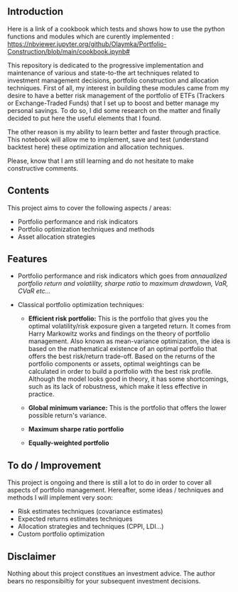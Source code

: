 ## Introduction
Here is a link of a cookbook which tests and shows how to use the python functions and modules which are curently implemented : 
https://nbviewer.jupyter.org/github/Olaymka/Portfolio-Construction/blob/main/cookbook.ipynb#

This repository is dedicated to the progressive implementation and maintenance of various and state-to-the art techniques related to investment management decisions, portfolio construction and allocation techniques. First of all, my interest in building these modules came from my desire to have a better risk management of the portfolio of ETFs (Trackers or Exchange-Traded Funds) that I set up to boost and better manage my personal savings. To do so, I did some research on the matter and finally decided to put here the useful elements that I found. 

The other reason is my ability to learn better and faster through practice. This notebook will allow me to implement, save and test (understand backtest here) these optimization and allocation techniques. 

Please, know that I am still learning and do not hesitate to make constructive comments.  

## Contents
This project aims to cover the following aspects / areas: 
- Portfolio performance and risk indicators 
- Portfolio optimization techniques and methods
- Asset allocation strategies

## Features
- Portfolio performance and risk indicators which goes from *annaualized portfolio return and volatility, sharpe ratio* to *maximum drawdown, VaR, CVaR etc...*
 
- Classical portfolio optimization techniques: 
  - **Efficient risk portfolio:**
    This is the portfolio that gives you the optimal volatility/risk exposure given a targeted return. It comes from Harry Markowitz works and findings on the theory of portfolio management. Also known as mean-variance optimization, the idea is based on the mathematical existence of an optimal portfolio that offers the best risk/return trade-off. Based on the returns of the portfolio components or assets, optimal weightings can be calculated in order to build a portfolio with the best risk profile. Although the model looks good in theory, it has some shortcomings, such as its lack of robustness, which make it less effective in practice.
    
  - **Global minimum variance:**
    This is the portfolio that offers the lower possible return's variance. 
  - **Maximum sharpe ratio portfolio**
  - **Equally-weighted portfolio**
 
## To do / Improvement
This project is ongoing and there is still a lot to do in order to cover all aspects of portfolio management. Hereafter, some ideas / techniques and methods I will implement very soon: 
- Risk estimates techniques (covariance estimates)
- Expected returns estimates techniques
- Allocation strategies and techniques (CPPI, LDI...)
- Custom portfolio optimization

## Disclaimer 
Nothing about this project constitues an investment advice. The author bears no responsibiltiy for your subsequent investment decisions.
